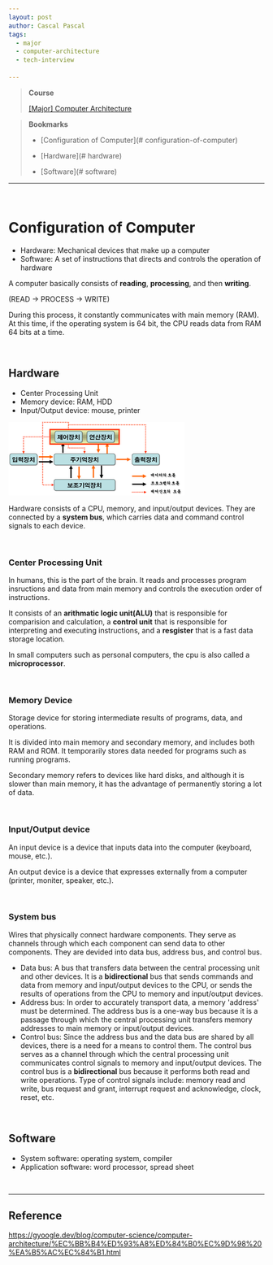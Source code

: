 ```yaml
---
layout: post
author: Cascal Pascal
tags:
  - major
  - computer-architecture
  - tech-interview

---
```


>**Course**
>
>[[Major] Computer Architecture](https://cascalpascal.github.io/major-tech-interview)

>**Bookmarks**
>
>- [Configuration of Computer](# configuration-of-computer)
>
>- [Hardware](# hardware)
>
>- [Software](# software)


---

<br>

# Configuration of Computer
- Hardware: Mechanical devices that make up a computer
- Software: A set of instructions that directs and controls the operation of hardware

A computer basically consists of **reading**, **processing**, and then **writing**.

(READ → PROCESS → WRITE)

During this process, it constantly communicates with main memory (RAM). At this time, if the operating system is 64 bit, the CPU reads data from RAM 64 bits at a time.

<br>

## Hardware
- Center Processing Unit
- Memory device: RAM, HDD
- Input/Output device: mouse, printer

![[Pasted image 20240328090429.png]](https://github.com/cascalpascal/cascalpascal.github.io/blob/master/assets/images/Course/Pasted%20image%2020240328090429.png?raw=true)

Hardware consists of a CPU, memory, and input/output devices. They are connected by a **system bus**, which carries data and command control signals to each device.

<br>

### Center Processing Unit
In humans, this is the part of the brain. It reads and processes program insructions and data from main memory and controls the execution order of instructions.

It consists of an **arithmatic logic unit(ALU)** that is responsible for comparision and calculation, a **control unit** that is responsible for interpreting  and executing instructions, and a **resgister** that is a fast data storage location.

In small computers such as personal computers, the cpu is also called a **microprocessor**.

<br>

### Memory Device
Storage device for storing intermediate results of programs, data, and operations.

It is divided into main memory and secondary memory, and includes both RAM and ROM. It temporarily stores data needed for programs such as running programs.

Secondary memory refers to devices like hard disks, and although it is slower than main memory, it has the advantage of permanently storing a lot of data.

<br>

### Input/Output device
An input device is a device that inputs data into the computer (keyboard, mouse, etc.).

An output device is a device that expresses externally from a computer (printer, moniter, speaker, etc.).

<br>

### System bus
Wires that physically connect hardware components. They serve as channels through which each component can send data to other components. They are devided into data bus, address bus, and control bus.

- Data bus: A bus that transfers data between the central processing unit and other devices. It is a **bidirectional** bus that sends commands and data from memory and input/output devices to the CPU, or sends the results of operations from the CPU to memory and input/output devices.
- Address bus: In order to accurately transport data, a memory 'address' must be determined. The address bus is a one-way bus because it is a passage through which the central processing unit transfers memory  addresses to main memory or input/output devices.
- Control bus: Since the address bus and the data bus are shared by all devices, there is a need for a means to control them. The control bus serves as a channel through which the central processing unit communicates control signals to memory and input/output devices. The control bus is a **bidirectional** bus because it performs both read  and write operations. Type of control signals include: memory read and write, bus request and grant, interrupt request and acknowledge, clock, reset, etc.

<br>

## Software
- System software: operating system, compiler
- Application software: word processor, spread sheet


<br>



---

## Reference

https://gyoogle.dev/blog/computer-science/computer-architecture/%EC%BB%B4%ED%93%A8%ED%84%B0%EC%9D%98%20%EA%B5%AC%EC%84%B1.html